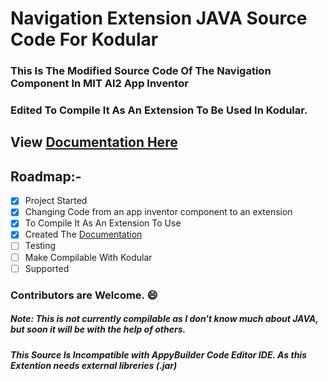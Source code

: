 # Navigation Extension JAVA Source Code For Kodular

### This Is The Modified Source Code Of The Navigation Component In MIT AI2 App Inventor

### Edited To Compile It As An Extension To Be Used In Kodular.

## View [Documentation Here](https://hrichiksite.github.io/NavigationExtention/docs/)

## Roadmap:-
- [x] Project Started 
- [x] Changing Code from an app inventor component to an extension      
- [x] To Compile It As An Extension To Use
- [x] Created The [Documentation](https://hrichiksite.github.io/NavigationExtention/docs/)
- [ ] Testing
- [ ] Make Compilable With Kodular
- [ ] Supported

### Contributors are Welcome. :smile:

##### Note: This is not currently compilable as I don't know much about JAVA, but soon it will be with the help of others. 
##### This Source Is Incompatible with AppyBuilder Code Editor IDE. As this Extention needs external libreries (.jar)
